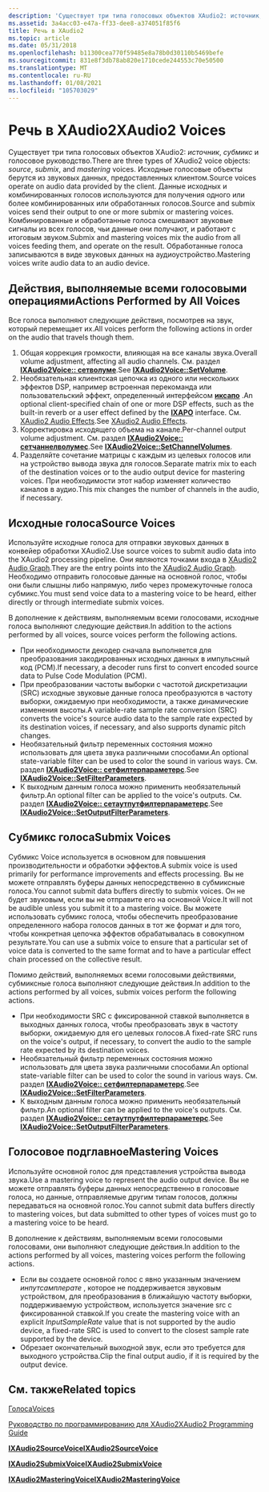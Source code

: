 ```yaml
---
description: 'Существует три типа голосовых объектов XAudio2: источник, субмикс и голосовое руководство.'
ms.assetid: 3a4acc03-e47a-ff33-dee8-a374051f85f6
title: Речь в XAudio2
ms.topic: article
ms.date: 05/31/2018
ms.openlocfilehash: b11300cea770f59485e8a78b0d30110b5469befe
ms.sourcegitcommit: 831e8f3db78ab820e1710cede244553c70e50500
ms.translationtype: MT
ms.contentlocale: ru-RU
ms.lasthandoff: 01/08/2021
ms.locfileid: "105703029"
---
```

# <a name="xaudio2-voices"></a><span data-ttu-id="f0599-103">Речь в XAudio2</span><span class="sxs-lookup"><span data-stu-id="f0599-103">XAudio2 Voices</span></span>

<span data-ttu-id="f0599-104">Существует три типа голосовых объектов XAudio2: *источник*, *субмикс* и голосовое  руководство.</span><span class="sxs-lookup"><span data-stu-id="f0599-104">There are three types of XAudio2 voice objects: *source*, *submix*, and *mastering* voices.</span></span> <span data-ttu-id="f0599-105">Исходные голосовые объекты берутся из звуковых данных, предоставленных клиентом.</span><span class="sxs-lookup"><span data-stu-id="f0599-105">Source voices operate on audio data provided by the client.</span></span> <span data-ttu-id="f0599-106">Данные исходных и комбинированных голосов используются для получения одного или более комбинированных или обработанных голосов.</span><span class="sxs-lookup"><span data-stu-id="f0599-106">Source and submix voices send their output to one or more submix or mastering voices.</span></span> <span data-ttu-id="f0599-107">Комбинированные и обработанные голоса смешивают звуковые сигналы из всех голосов, чьи данные они получают, и работают с итоговым звуком.</span><span class="sxs-lookup"><span data-stu-id="f0599-107">Submix and mastering voices mix the audio from all voices feeding them, and operate on the result.</span></span> <span data-ttu-id="f0599-108">Обработанные голоса записываются в виде звуковых данных на аудиоустройство.</span><span class="sxs-lookup"><span data-stu-id="f0599-108">Mastering voices write audio data to an audio device.</span></span>

## <a name="actions-performed-by-all-voices"></a><span data-ttu-id="f0599-109">Действия, выполняемые всеми голосовыми операциями</span><span class="sxs-lookup"><span data-stu-id="f0599-109">Actions Performed by All Voices</span></span>

<span data-ttu-id="f0599-110">Все голоса выполняют следующие действия, посмотрев на звук, который перемещает их.</span><span class="sxs-lookup"><span data-stu-id="f0599-110">All voices perform the following actions in order on the audio that travels though them.</span></span>

1.  <span data-ttu-id="f0599-111">Общая коррекция громкости, влияющая на все каналы звука.</span><span class="sxs-lookup"><span data-stu-id="f0599-111">Overall volume adjustment, affecting all audio channels.</span></span> <span data-ttu-id="f0599-112">См. раздел [**IXAudio2Voice:: сетволуме**](/windows/win32/api/xaudio2/nf-xaudio2-ixaudio2voice-setvolume).</span><span class="sxs-lookup"><span data-stu-id="f0599-112">See [**IXAudio2Voice::SetVolume**](/windows/win32/api/xaudio2/nf-xaudio2-ixaudio2voice-setvolume).</span></span>
2.  <span data-ttu-id="f0599-113">Необязательная клиентская цепочка из одного или нескольких эффектов DSP, например встроенная перекоманда или пользовательский эффект, определенный интерфейсом [**иксапо**](/windows/desktop/api/XAPO/nn-xapo-ixapo) .</span><span class="sxs-lookup"><span data-stu-id="f0599-113">An optional client-specified chain of one or more DSP effects, such as the built-in reverb or a user effect defined by the [**IXAPO**](/windows/desktop/api/XAPO/nn-xapo-ixapo) interface.</span></span> <span data-ttu-id="f0599-114">См. [XAudio2 Audio Effects](xaudio2-audio-effects.md).</span><span class="sxs-lookup"><span data-stu-id="f0599-114">See [XAudio2 Audio Effects](xaudio2-audio-effects.md).</span></span>
3.  <span data-ttu-id="f0599-115">Корректировка исходящего объема на канале.</span><span class="sxs-lookup"><span data-stu-id="f0599-115">Per-channel output volume adjustment.</span></span> <span data-ttu-id="f0599-116">См. раздел [**IXAudio2Voice:: сетчаннелволумес**](/windows/win32/api/xaudio2/nf-xaudio2-ixaudio2voice-setchannelvolumes).</span><span class="sxs-lookup"><span data-stu-id="f0599-116">See [**IXAudio2Voice::SetChannelVolumes**](/windows/win32/api/xaudio2/nf-xaudio2-ixaudio2voice-setchannelvolumes).</span></span>
4.  <span data-ttu-id="f0599-117">Разделяйте сочетание матрицы с каждым из целевых голосов или на устройство вывода звука для голосов.</span><span class="sxs-lookup"><span data-stu-id="f0599-117">Separate matrix mix to each of the destination voices or to the audio output device for mastering voices.</span></span> <span data-ttu-id="f0599-118">При необходимости этот набор изменяет количество каналов в аудио.</span><span class="sxs-lookup"><span data-stu-id="f0599-118">This mix changes the number of channels in the audio, if necessary.</span></span>

## <a name="source-voices"></a><span data-ttu-id="f0599-119">Исходные голоса</span><span class="sxs-lookup"><span data-stu-id="f0599-119">Source Voices</span></span>

<span data-ttu-id="f0599-120">Используйте исходные голоса для отправки звуковых данных в конвейер обработки XAudio2.</span><span class="sxs-lookup"><span data-stu-id="f0599-120">Use source voices to submit audio data into the XAudio2 processing pipeline.</span></span> <span data-ttu-id="f0599-121">Они являются точками входа в [XAudio2 Audio Graph](xaudio2-audio-graph.md).</span><span class="sxs-lookup"><span data-stu-id="f0599-121">They are the entry points into the [XAudio2 Audio Graph](xaudio2-audio-graph.md).</span></span> <span data-ttu-id="f0599-122">Необходимо отправить голосовые данные на основной голос, чтобы они были слышны либо напрямую, либо через промежуточные голоса субмикс.</span><span class="sxs-lookup"><span data-stu-id="f0599-122">You must send voice data to a mastering voice to be heard, either directly or through intermediate submix voices.</span></span>

<span data-ttu-id="f0599-123">В дополнение к действиям, выполняемым всеми голосовами, исходные голоса выполняют следующие действия.</span><span class="sxs-lookup"><span data-stu-id="f0599-123">In addition to the actions performed by all voices, source voices perform the following actions.</span></span>

-   <span data-ttu-id="f0599-124">При необходимости декодер сначала выполняется для преобразования закодированных исходных данных в импульсный код (PCM).</span><span class="sxs-lookup"><span data-stu-id="f0599-124">If necessary, a decoder runs first to convert encoded source data to Pulse Code Modulation (PCM).</span></span>
-   <span data-ttu-id="f0599-125">При преобразовании частоты выборки с частотой дискретизации (SRC) исходные звуковые данные голоса преобразуются в частоту выборки, ожидаемую при необходимости, а также динамические изменения высоты.</span><span class="sxs-lookup"><span data-stu-id="f0599-125">A variable-rate sample rate conversion (SRC) converts the voice's source audio data to the sample rate expected by its destination voices, if necessary, and also supports dynamic pitch changes.</span></span>
-   <span data-ttu-id="f0599-126">Необязательный фильтр переменных состояния можно использовать для цвета звука различными способами.</span><span class="sxs-lookup"><span data-stu-id="f0599-126">An optional state-variable filter can be used to color the sound in various ways.</span></span> <span data-ttu-id="f0599-127">См. раздел [**IXAudio2Voice:: сетфилтерпараметерс**](/windows/win32/api/xaudio2/nf-xaudio2-ixaudio2voice-setfilterparameters).</span><span class="sxs-lookup"><span data-stu-id="f0599-127">See [**IXAudio2Voice::SetFilterParameters**](/windows/win32/api/xaudio2/nf-xaudio2-ixaudio2voice-setfilterparameters).</span></span>
-   <span data-ttu-id="f0599-128">К выходным данным голоса можно применить необязательный фильтр.</span><span class="sxs-lookup"><span data-stu-id="f0599-128">An optional filter can be applied to the voice's outputs.</span></span> <span data-ttu-id="f0599-129">См. раздел [**IXAudio2Voice:: сетаутпутфилтерпараметерс**](/windows/win32/api/xaudio2/nf-xaudio2-ixaudio2voice-setoutputfilterparameters).</span><span class="sxs-lookup"><span data-stu-id="f0599-129">See [**IXAudio2Voice::SetOutputFilterParameters**](/windows/win32/api/xaudio2/nf-xaudio2-ixaudio2voice-setoutputfilterparameters).</span></span>

## <a name="submix-voices"></a><span data-ttu-id="f0599-130">Субмикс голоса</span><span class="sxs-lookup"><span data-stu-id="f0599-130">Submix Voices</span></span>

<span data-ttu-id="f0599-131">Субмикс Voice используется в основном для повышения производительности и обработки эффектов.</span><span class="sxs-lookup"><span data-stu-id="f0599-131">A submix voice is used primarily for performance improvements and effects processing.</span></span> <span data-ttu-id="f0599-132">Вы не можете отправлять буферы данных непосредственно в субмиксные голоса.</span><span class="sxs-lookup"><span data-stu-id="f0599-132">You cannot submit data buffers directly to submix voices.</span></span> <span data-ttu-id="f0599-133">Он не будет звуковым, если вы не отправите его на основной Voice.</span><span class="sxs-lookup"><span data-stu-id="f0599-133">It will not be audible unless you submit it to a mastering voice.</span></span> <span data-ttu-id="f0599-134">Вы можете использовать субмикс голоса, чтобы обеспечить преобразование определенного набора голосов данных в тот же формат и для того, чтобы конкретная цепочка эффектов обрабатывалась в совокупном результате.</span><span class="sxs-lookup"><span data-stu-id="f0599-134">You can use a submix voice to ensure that a particular set of voice data is converted to the same format and to have a particular effect chain processed on the collective result.</span></span>

<span data-ttu-id="f0599-135">Помимо действий, выполняемых всеми голосовыми действиями, субмиксные голоса выполняют следующие действия.</span><span class="sxs-lookup"><span data-stu-id="f0599-135">In addition to the actions performed by all voices, submix voices perform the following actions.</span></span>

-   <span data-ttu-id="f0599-136">При необходимости SRC с фиксированной ставкой выполняется в выходных данных голоса, чтобы преобразовать звук в частоту выборки, ожидаемую для его целевых голосов.</span><span class="sxs-lookup"><span data-stu-id="f0599-136">A fixed-rate SRC runs on the voice's output, if necessary, to convert the audio to the sample rate expected by its destination voices.</span></span>
-   <span data-ttu-id="f0599-137">Необязательный фильтр переменных состояния можно использовать для цвета звука различными способами.</span><span class="sxs-lookup"><span data-stu-id="f0599-137">An optional state-variable filter can be used to color the sound in various ways.</span></span> <span data-ttu-id="f0599-138">См. раздел [**IXAudio2Voice:: сетфилтерпараметерс**](/windows/win32/api/xaudio2/nf-xaudio2-ixaudio2voice-setfilterparameters).</span><span class="sxs-lookup"><span data-stu-id="f0599-138">See [**IXAudio2Voice::SetFilterParameters**](/windows/win32/api/xaudio2/nf-xaudio2-ixaudio2voice-setfilterparameters).</span></span>
-   <span data-ttu-id="f0599-139">К выходным данным голоса можно применить необязательный фильтр.</span><span class="sxs-lookup"><span data-stu-id="f0599-139">An optional filter can be applied to the voice's outputs.</span></span> <span data-ttu-id="f0599-140">См. раздел [**IXAudio2Voice:: сетаутпутфилтерпараметерс**](/windows/win32/api/xaudio2/nf-xaudio2-ixaudio2voice-setoutputfilterparameters).</span><span class="sxs-lookup"><span data-stu-id="f0599-140">See [**IXAudio2Voice::SetOutputFilterParameters**](/windows/win32/api/xaudio2/nf-xaudio2-ixaudio2voice-setoutputfilterparameters).</span></span>

## <a name="mastering-voices"></a><span data-ttu-id="f0599-141">Голосовое подглавное</span><span class="sxs-lookup"><span data-stu-id="f0599-141">Mastering Voices</span></span>

<span data-ttu-id="f0599-142">Используйте основной голос для представления устройства вывода звука.</span><span class="sxs-lookup"><span data-stu-id="f0599-142">Use a mastering voice to represent the audio output device.</span></span> <span data-ttu-id="f0599-143">Вы не можете отправлять буферы данных непосредственно в голосовые голоса, но данные, отправляемые другим типам голосов, должны передаваться на основной голос.</span><span class="sxs-lookup"><span data-stu-id="f0599-143">You cannot submit data buffers directly to mastering voices, but data submitted to other types of voices must go to a mastering voice to be heard.</span></span>

<span data-ttu-id="f0599-144">В дополнение к действиям, выполняемым всеми голосовыми голосовами, они выполняют следующие действия.</span><span class="sxs-lookup"><span data-stu-id="f0599-144">In addition to the actions performed by all voices, mastering voices perform the following actions.</span></span>

-   <span data-ttu-id="f0599-145">Если вы создаете основной голос с явно указанным значением *инпутсамплерате* , которое не поддерживается звуковым устройством, для преобразования в ближайшую частоту выборки, поддерживаемую устройством, используется значение src с фиксированной ставкой.</span><span class="sxs-lookup"><span data-stu-id="f0599-145">If you create the mastering voice with an explicit *InputSampleRate* value that is not supported by the audio device, a fixed-rate SRC is used to convert to the closest sample rate supported by the device.</span></span>
-   <span data-ttu-id="f0599-146">Обрезает окончательный выходной звук, если это требуется для выходного устройства.</span><span class="sxs-lookup"><span data-stu-id="f0599-146">Clip the final output audio, if it is required by the output device.</span></span>

## <a name="related-topics"></a><span data-ttu-id="f0599-147">См. также</span><span class="sxs-lookup"><span data-stu-id="f0599-147">Related topics</span></span>

<dl> <dt>

[<span data-ttu-id="f0599-148">Голоса</span><span class="sxs-lookup"><span data-stu-id="f0599-148">Voices</span></span>](voices.md)
</dt> <dt>

[<span data-ttu-id="f0599-149">Руководство по программированию для XAudio2</span><span class="sxs-lookup"><span data-stu-id="f0599-149">XAudio2 Programming Guide</span></span>](programming-guide.md)
</dt> <dt>

[<span data-ttu-id="f0599-150">**IXAudio2SourceVoice**</span><span class="sxs-lookup"><span data-stu-id="f0599-150">**IXAudio2SourceVoice**</span></span>](/windows/desktop/api/xaudio2/nn-xaudio2-ixaudio2sourcevoice)
</dt> <dt>

[<span data-ttu-id="f0599-151">**IXAudio2SubmixVoice**</span><span class="sxs-lookup"><span data-stu-id="f0599-151">**IXAudio2SubmixVoice**</span></span>](/windows/desktop/api/xaudio2/nn-xaudio2-ixaudio2submixvoice)
</dt> <dt>

[<span data-ttu-id="f0599-152">**IXAudio2MasteringVoice**</span><span class="sxs-lookup"><span data-stu-id="f0599-152">**IXAudio2MasteringVoice**</span></span>](/windows/desktop/api/xaudio2/nn-xaudio2-ixaudio2masteringvoice)
</dt> </dl>

 

 
